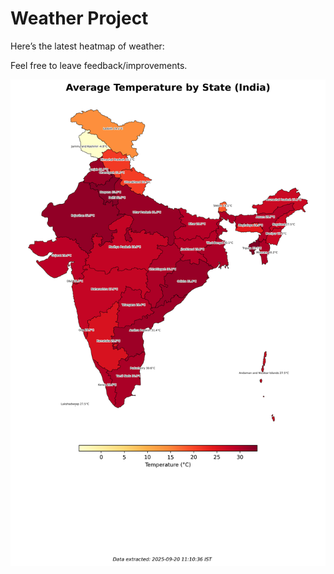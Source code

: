 # Weather Project

Here’s the latest heatmap of weather:

Feel free to leave feedback/improvements.

![India Heatmap](docs/assets/india_heatmap.png?v=CE3E56)
